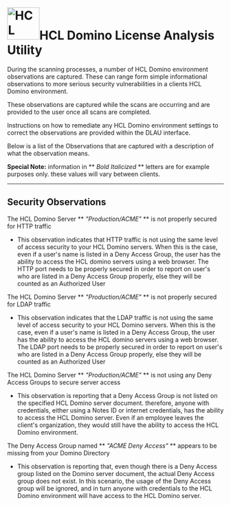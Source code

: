 <h1><img src="https://www.hcltechsw.com/wps/wcm/connect/30a9835c-7d44-4b53-8302-9357b6e41b65/HCL+Domino_Color_Icon_300.png?MOD=AJPERES&CACHEID=ROOTWORKSPACE-30a9835c-7d44-4b53-8302-9357b6e41b65-o8PYNwY" alt="HCL Domino" width="75px;">HCL Domino License Analysis Utility</h1>

During the scanning processes, a number of HCL Domino environment observations are captured. These can range form simple informational observations to more serious security vulnerabilities in a clients HCL Domino environment.

These observations are captured while the scans are occurring and are provided to the user once all scans are completed.

Instructions on how to remediate any HCL Domino environment settings to correct the observations are provided within the DLAU interface.

Below is a list of the Observations that are captured with a description of what the observation means.

**Special Note:** information in ** *Bold Italicized* ** letters are for example purposes only. these values will vary between clients.

___
## Security Observations

The HCL Domino Server ** *"Production/ACME"* ** is not properly secured for HTTP traffic
- This observation indicates that HTTP traffic is not using the same level of access security to your HCL Domino servers. When this is the case, even if a user's name is listed in a Deny Access Group, the user has the ability to access the HCL domino servers using a web browser. The HTTP port needs to be properly secured in order to report on user's who are listed in a Deny Access Group properly, else they will be counted as an Authorized User


The HCL Domino Server ** *"Production/ACME"* ** is not properly secured for LDAP traffic
- This observation indicates that the LDAP traffic is not using the same level of access security to your HCL Domino servers. When this is the case, even if a user's name is listed in a Deny Access Group, the user has the ability to access the HCL domino servers using a web browser. The LDAP port needs to be properly secured in order to report on user's who are listed in a Deny Access Group properly, else they will be counted as an Authorized User

The HCL Domino Server ** *"Production/ACME"* ** is not using any Deny Access Groups to secure server access
- This observation is reporting that a Deny Access Group is not listed on the specified HCL Domino server document. therefore, anyone with credentials, either using a Notes ID or internet credentials, has the ability to access the HCL Domino server. Even if an employee leaves the client's organization, they would still have the ability to access the HCL Domino environment.

The Deny Access Group named ** *"ACME Deny Access"* ** appears to be missing from your Domino Directory
- This observation is reporting that, even though there is a Deny Access group listed on the Domino server document, the actual Deny Access group does not exist. In this scenario, the usage of the Deny Access group will be ignored, and in turn anyone with credentials to the HCL Domino environment will have access to the HCL Domino server.